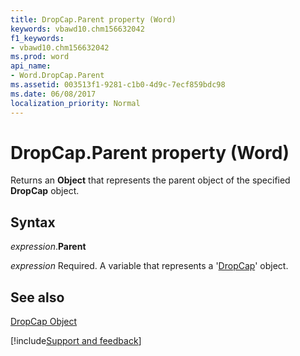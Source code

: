 ```yaml
---
title: DropCap.Parent property (Word)
keywords: vbawd10.chm156632042
f1_keywords:
- vbawd10.chm156632042
ms.prod: word
api_name:
- Word.DropCap.Parent
ms.assetid: 003513f1-9281-c1b0-4d9c-7ecf859bdc98
ms.date: 06/08/2017
localization_priority: Normal
---
```



# DropCap.Parent property (Word)

Returns an  **Object** that represents the parent object of the specified **DropCap** object.


## Syntax

_expression_.**Parent**

_expression_ Required. A variable that represents a '[DropCap](Word.DropCap.md)' object.


## See also


[DropCap Object](Word.DropCap.md)

[!include[Support and feedback](~/includes/feedback-boilerplate.md)]